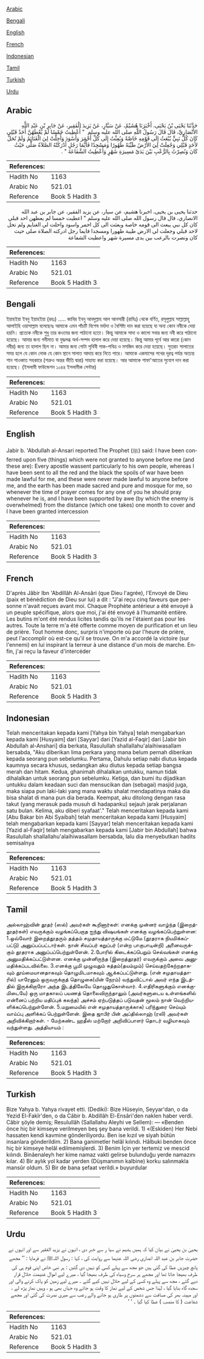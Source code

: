 [Arabic](#arabic)

[Bengali](#bengali)

[English](#english)

[French](#french)

[Indonesian](#indonesian)

[Tamil](#tamil)

[Turkish](#turkish)

[Urdu](#urdu)

## Arabic


<div dir="rtl" lang="ar" style={{fontSize:'larger',backgroundColor:'#f8f9fa',padding:20}}>
حَدَّثَنَا يَحْيَى بْنُ يَحْيَى، أَخْبَرَنَا هُشَيْمٌ، عَنْ سَيَّارٍ، عَنْ يَزِيدَ الْفَقِيرِ، عَنْ جَابِرِ بْنِ عَبْدِ اللَّهِ الأَنْصَارِيِّ، قَالَ قَالَ رَسُولُ اللَّهِ صلى الله عليه وسلم ‏ "‏ أُعْطِيتُ خَمْسًا لَمْ يُعْطَهُنَّ أَحَدٌ قَبْلِي كَانَ كُلُّ نَبِيٍّ يُبْعَثُ إِلَى قَوْمِهِ خَاصَّةً وَبُعِثْتُ إِلَى كُلِّ أَحْمَرَ وَأَسْوَدَ وَأُحِلَّتْ لِيَ الْغَنَائِمُ وَلَمْ تُحَلَّ لأَحَدٍ قَبْلِي وَجُعِلَتْ لِيَ الأَرْضُ طَيِّبَةً طَهُورًا وَمَسْجِدًا فَأَيُّمَا رَجُلٍ أَدْرَكَتْهُ الصَّلاَةُ صَلَّى حَيْثُ كَانَ وَنُصِرْتُ بِالرُّعْبِ بَيْنَ يَدَىْ مَسِيرَةِ شَهْرٍ وَأُعْطِيتُ الشَّفَاعَةَ ‏"‏ ‏.‏
</div>
<div style={{backgroundColor:'#f8f9fa',padding:20, marginBottom: 10}}><table> <thead> <tr> <th>References:</th> <th></th> </tr> </thead> <tbody><tr><td>Hadith No</td><td>1163</td></tr><tr><td>Arabic No</td><td>521.01</td></tr><tr><td>Reference</td><td>Book 5 Hadith 3</td></tr></tbody></table></div>


<div dir="rtl" lang="ar" style={{fontSize:'larger',backgroundColor:'#f8f9fa',padding:20}}>
حدثنا يحيى بن يحيى، اخبرنا هشيم، عن سيار، عن يزيد الفقير، عن جابر بن عبد الله الانصاري، قال قال رسول الله صلى الله عليه وسلم " اعطيت خمسا لم يعطهن احد قبلي كان كل نبي يبعث الى قومه خاصة وبعثت الى كل احمر واسود واحلت لي الغنايم ولم تحل لاحد قبلي وجعلت لي الارض طيبة طهورا ومسجدا فايما رجل ادركته الصلاة صلى حيث كان ونصرت بالرعب بين يدى مسيرة شهر واعطيت الشفاعة
</div>
<div style={{backgroundColor:'#f8f9fa',padding:20, marginBottom: 10}}><table> <thead> <tr> <th>References:</th> <th></th> </tr> </thead> <tbody><tr><td>Hadith No</td><td>1163</td></tr><tr><td>Arabic No</td><td>521.01</td></tr><tr><td>Reference</td><td>Book 5 Hadith 3</td></tr></tbody></table></div>

## Bengali


<div dir="ltr" lang="bn" style={{fontSize:'larger',backgroundColor:'#f8f9fa',padding:20}}>
ইয়াহইয়া ইবনু ইয়াহইয়া (রহঃ) ..... জাবির ইবনু আবদুল্লাহ আল আনসারী (রাযিঃ) থেকে বর্ণিত, রসূলুল্লাহ সাল্লাল্লাহু আলাইহি ওয়াসাল্লাম বলেছেনঃ আমাকে এমন পাঁচটি বিশেষ মর্যাদা ও বৈশিষ্ট্য দান করা হয়েছে যা অন্য কোন নবীকে দেয়া হয়নি। প্রত্যেক নবীকে শুধু তার কওমের জন্য পাঠানো হতো। কিন্তু আমাকে সাদা ও কালো সবার জন্য নবী করে পাঠানো হয়েছে। আমার জন্য গনীমাত বা যুদ্ধলব্ধ অর্থ-সম্পদ হালাল করে দেয়া হয়েছে। কিন্তু আমার পূর্বে আর কারো (কোন নবীর) জন্য তা হালাল ছিল না। আমার জন্য গোটা পৃথিবী পাক-পবিত্র ও মসজিদ করে দেয়া হয়েছে। সুতরাং সালাতের সময় হলে যে কোন লোক যে কোন স্থানে সালাত আদায় করে নিতে পারে। আমাকে একমাসের পথের দূরত্ব পর্যন্ত অত্যন্ত শান শাওকাত সহকারে (শত্রুও অন্তর ভীতি দ্বারা) সাহায্য করা হয়েছে। আর আমাকে শাফা'আতের সুযোগ দান করা হয়েছে। (ইসলামী ফাউন্ডেশন ১০৪৪ ইসলামীক সেন্টার)
</div>
<div style={{backgroundColor:'#f8f9fa',padding:20, marginBottom: 10}}><table> <thead> <tr> <th>References:</th> <th></th> </tr> </thead> <tbody><tr><td>Hadith No</td><td>1163</td></tr><tr><td>Arabic No</td><td>521.01</td></tr><tr><td>Reference</td><td>Book 5 Hadith 3</td></tr></tbody></table></div>

## English


<div dir="ltr" lang="en" style={{fontSize:'larger',backgroundColor:'#f8f9fa',padding:20}}>
Jabir b. 'Abdullah al-Ansari reported:The Prophet (ﷺ) said: I have been conferred upon five (things) which were not granted to anyone before me (and these are): Every apostle wassent particularly to his own people, whereas I have been sent to all the red and the black the spoils of war have been made lawful for me, and these were never made lawful to anyone before me, and the earth has been made sacred and pure and mosque for me, so whenever the time of prayer comes for any one of you he should pray whenever he is, and I have been supported by awe (by which the enemy is overwhelmed) from the distance (which one takes) one month to cover and I have been granted intercession
</div>
<div style={{backgroundColor:'#f8f9fa',padding:20, marginBottom: 10}}><table> <thead> <tr> <th>References:</th> <th></th> </tr> </thead> <tbody><tr><td>Hadith No</td><td>1163</td></tr><tr><td>Arabic No</td><td>521.01</td></tr><tr><td>Reference</td><td>Book 5 Hadith 3</td></tr></tbody></table></div>

## French


<div dir="ltr" lang="fr" style={{fontSize:'larger',backgroundColor:'#f8f9fa',padding:20}}>
D'après Jâbir Ibn 'Abdillâh Al-Ansâri (que Dieu l'agrée), l'Envoyé de Dieu (paix et bénédiction de Dieu sur lui) a dit : "J'ai reçu cinq faveurs que personne n'avait reçues avant moi. Chaque Prophète antérieur a été envoyé à un peuple spécifique, alors que moi, j'ai été envoyé à l'humanité entière. Les butins m'ont été rendus licites tandis qu'ils ne l'étaient pas pour les autres. Toute la terre m'a été offerte comme moyen de purification et un lieu de prière. Tout homme donc, surpris n'importe où par l'heure de prière, peut l'accomplir où est-ce qu'il se trouve. On m'a accordé la victoire (sur l'ennemi) en lui inspirant la terreur à une distance d'un mois de marche. Enfin, j'ai reçu la faveur d'intercéder
</div>
<div style={{backgroundColor:'#f8f9fa',padding:20, marginBottom: 10}}><table> <thead> <tr> <th>References:</th> <th></th> </tr> </thead> <tbody><tr><td>Hadith No</td><td>1163</td></tr><tr><td>Arabic No</td><td>521.01</td></tr><tr><td>Reference</td><td>Book 5 Hadith 3</td></tr></tbody></table></div>

## Indonesian


<div dir="ltr" lang="id" style={{fontSize:'larger',backgroundColor:'#f8f9fa',padding:20}}>
Telah menceritakan kepada kami [Yahya bin Yahya] telah mengabarkan kepada kami [Husyaim] dari [Sayyar] dari [Yazid al-Faqir] dari [Jabir bin Abdullah al-Anshari] dia berkata, Rasulullah shallallahu'alaihiwasallam bersabda, "Aku diberikan lima perkara yang mana belum pernah diberikan kepada seorang pun sebelumku. Pertama, Dahulu setiap nabi diutus kepada kaumnya secara khusus, sedangkan aku diutus kepada setiap bangsa merah dan hitam. Kedua, ghanimah dihalalkan untukku, namun tidak dihalalkan untuk seorang pun sebelumku. Ketiga, dan bumi itu dijadikan untukku dalam keadaan suci dan mensucikan dan (sebagai) masjid juga, maka siapa pun laki-laki yang mana waktu shalat mendapatinya maka dia bisa shalat di mana pun dia berada. Keempat, aku ditolong dengan rasa takut (yang merasuk pada musuh di hadapanku) sejauh jarak perjalanan satu bulan. Kelima, aku diberi syafaat'." Telah menceritakan kepada kami [Abu Bakar bin Abi Syaibah] telah menceritakan kepada kami [Husyaim] telah mengabarkan kepada kami [Sayyar] telah menceritakan kepada kami [Yazid al-Faqir] telah mengabarkan kepada kami [Jabir bin Abdullah] bahwa Rasulullah shallallahu'alaihiwasallam bersabda, lalu dia menyebutkan hadits semisalnya
</div>
<div style={{backgroundColor:'#f8f9fa',padding:20, marginBottom: 10}}><table> <thead> <tr> <th>References:</th> <th></th> </tr> </thead> <tbody><tr><td>Hadith No</td><td>1163</td></tr><tr><td>Arabic No</td><td>521.01</td></tr><tr><td>Reference</td><td>Book 5 Hadith 3</td></tr></tbody></table></div>

## Tamil


<div dir="ltr" lang="ta" style={{fontSize:'larger',backgroundColor:'#f8f9fa',padding:20}}>
அல்லாஹ்வின் தூதர் (ஸல்) அவர்கள் கூறினார்கள்: எனக்கு முன்னர் வாழ்ந்த (இறைத்தூதர்கள்) எவருக்கும் வழங்கப்பெறாத ஐந்து விஷயங்கள் எனக்கு வழங்கப்பெற்றுள்ளன: 1.ஒவ்வோர் இறைத்தூதரும் தத்தம் சமுதாயத்தாருக்கு மட்டுமே (தூதராக நியமிக்கப்பட்டு) அனுப்பப்பட்டார்கள். நான் சிவப்பர் கறுப்பர் (என்ற பாகுபாடின்றி) அனைவருக்கும் தூதராக அனுப்பப்பெற்றுள்ளேன். 2.போரில் கிடைக்கப்பெறும் செல்வங்கள் எனக்கு அனுமதிக்கப்பட்டுள்ளன. எனக்கு முன்னிருந்த (இறைத்தூதர்) எவருக்கும் அவை அனுமதிக்கப்படவில்லை. 3.எனக்கு பூமி முழுவதும் சுத்தம்(தயம்மும்) செய்வதற்கேற்றதாகவும் தூய்மையானதாகவும் தொழுமிடமாகவும் ஆக்கப்பட்டுள்ளது. (என் சமுதாயத்தாரில்) யாரேனும் ஒருவருக்குத் தொழுகை(யின் நேரம்) வந்துவிட்டால் அவர் எந்த இடத்தில் இருக்கிறாரோ அந்த இடத்திலேயே தொழுதுகொள்வார். 4.எதிரிகளுக்கும் எனக்குமிடையே) ஒரு மாதகாலப் பயணத் தொலைவிருந்தாலும் (அவர்களுடைய உள்ளங்களில் என்னைப் பற்றிய மதிப்புக் கலந்த) அச்சம் ஏற்படுத்தப் படுவதன் மூலம் நான் வெற்றியளிக்கப்பெற்றுள்ளேன். 5.மறுமையில் என் சமுதாயத்தாருக்காக) பரிந்துரை செய்யும் வாய்ப்பு அளிக்கப் பெற்றுள்ளேன். இதை ஜாபிர் பின் அப்தில்லாஹ் (ரலி) அவர்கள் அறிவிக்கிறார்கள். - மேற்கண்ட ஹதீஸ் மற்றோர் அறிவிப்பாளர் தொடர் வழியாகவும் வந்துள்ளது. அத்தியாயம் :
</div>
<div style={{backgroundColor:'#f8f9fa',padding:20, marginBottom: 10}}><table> <thead> <tr> <th>References:</th> <th></th> </tr> </thead> <tbody><tr><td>Hadith No</td><td>1163</td></tr><tr><td>Arabic No</td><td>521.01</td></tr><tr><td>Reference</td><td>Book 5 Hadith 3</td></tr></tbody></table></div>

## Turkish


<div dir="ltr" lang="tr" style={{fontSize:'larger',backgroundColor:'#f8f9fa',padding:20}}>
Bize Yahya b. Yahya rivayet etti. (Dediki): Bize Hüseyin, Seyyar'dan, o da Yezid El-Fakîr'den, o da Câbir b. Abdillâh El-Ensâri'den naklen haber verdi. Câbir şöyle demiş; Resulullâh (Sallallahu Aleyhi ve Sellem): — «Benden önce hiç bir kimseye verilmeyen beş şey bana verildi. 1) «(Eskiden) Her Nebi hassaten kendi kavmine gönderiliyordu. Ben ise kızıl ve siyah bütün insanlara gönderildim. 2) Bana ganimetler helâl kılındı. Hâlbuki benden önce hiç bir kimseye helâl edilmemişlerdi. 3) Benim İçin yer tertemiz ve mescid kılındı. Binâenaleyh her kime namaz vakti gelirse bulunduğu yerde namazını kılar. 4) Bir aylık yol kadar yerden (Düşmanımın kalbine) korku salınmakla mansûr oldum. 5) Bir de bana şefaat verildi.» buyurdular
</div>
<div style={{backgroundColor:'#f8f9fa',padding:20, marginBottom: 10}}><table> <thead> <tr> <th>References:</th> <th></th> </tr> </thead> <tbody><tr><td>Hadith No</td><td>1163</td></tr><tr><td>Arabic No</td><td>521.01</td></tr><tr><td>Reference</td><td>Book 5 Hadith 3</td></tr></tbody></table></div>

## Urdu


<div dir="rtl" lang="ur" style={{fontSize:'larger',backgroundColor:'#f8f9fa',padding:20}}>
یحییٰ بن یحییٰ نے بیان کیا کہ ہمیں ہشیم نے سیا ر سے خبر دی ، انہوں نے یزید الفقیر سے اور انہوں نے حضرت جابر بن عبد اللہ انصاری رضی اللہ عنہما سے روایت کی ، کہا : رسول اللہﷺ نے فرمایا : ’’ مجھے پانچ چیزیں عطا کی گئی ہیں جو مجھ سے پہلے کسی کو نہیں دی گئیں : ہر نبی خاص اپنی قوم ہی کی طرف بھیجا جاتا تھا اور مجھے ہر سرخ وسیاہ کی طرف بھیجا گیا ، میرے لیے اموال غنیمت حلال قرار دیے گئے ، مجھ سے پہلے وہ کسی کے لیے حلال نہیں کیے گئے ۔ میرے لیے زمین کو پاک کرنے والی اور سجدہ گاہ بنایا گیا ، لہٰذا جس شخص کے لیے نماز کا وقت ہو جائے وہ جہاں بھی ہو ، وہیں نماز پڑھ لے ، اور مہینہ بھر کی مسافت سے دشمنوں پر طاری ہو جانے والے رعب سے میری نصرت کی گئی اور مجھے شفاعت ( کا منصب ) عطا کیا گیا ۔ ‘ ‘
</div>
<div style={{backgroundColor:'#f8f9fa',padding:20, marginBottom: 10}}><table> <thead> <tr> <th>References:</th> <th></th> </tr> </thead> <tbody><tr><td>Hadith No</td><td>1163</td></tr><tr><td>Arabic No</td><td>521.01</td></tr><tr><td>Reference</td><td>Book 5 Hadith 3</td></tr></tbody></table></div>